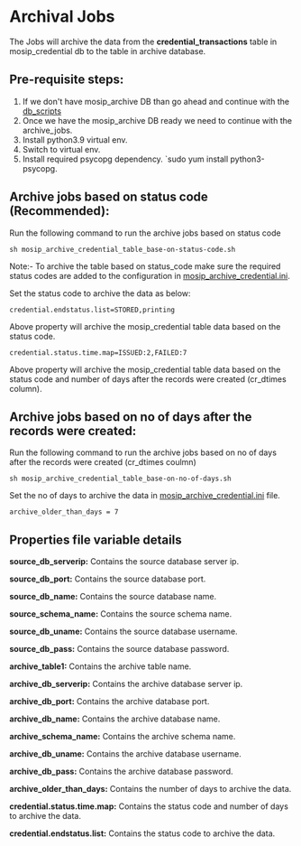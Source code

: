# Archival Jobs
The Jobs will archive the data from the **credential_transactions** table in mosip_credential db to the table in archive database.

## Pre-requisite steps:

1. If we don't have mosip_archive DB than go ahead and continue with the [db_scripts](../../../data-archive/db_scripts)
2. Once we have the mosip_archive DB ready we need to continue with the archive_jobs.
3. Install python3.9 virtual env.
4. Switch to virtual env.
5. Install required psycopg dependency. `sudo yum install python3-psycopg.


## Archive jobs based on status code (Recommended):
Run the following command to run the archive jobs based on status code
    
```
sh mosip_archive_credential_table_base-on-status-code.sh
```
Note:- To archive the table based on status_code make sure
the required status codes are added to the configuration in [mosip_archive_credential.ini](mosip_archive_credential.ini).

 Set the status code to archive the data as below:
 
 ```credential.endstatus.list=STORED,printing```

Above property will archive the mosip_credential table data based on the status code.

```credential.status.time.map=ISSUED:2,FAILED:7```

Above property will archive the mosip_credential table data based on the status code and number of days after the records were created (cr_dtimes column).

## Archive jobs based on no of days after the records were created:
Run the following command to run the archive jobs based on no of days after the records were created (cr_dtimes coulmn)

```
sh mosip_archive_credential_table_base-on-no-of-days.sh
```
Set the no of days to archive the data in [mosip_archive_credential.ini](mosip_archive_credential.ini) file.

```archive_older_than_days = 7```

## Properties file variable details
**source_db_serverip:** Contains the source database server ip. 

**source_db_port:** Contains the source database port.

**source_db_name:** Contains the source database name.

**source_schema_name:** Contains the source schema name.

**source_db_uname:** Contains the source database username.

**source_db_pass:** Contains the source database password.

**archive_table1:** Contains the archive table name.

**archive_db_serverip:** Contains the archive database server ip.

**archive_db_port:** Contains the archive database port.

**archive_db_name:** Contains the archive database name.

**archive_schema_name:** Contains the archive schema name.

**archive_db_uname:** Contains the archive database username.

**archive_db_pass:** Contains the archive database password.

**archive_older_than_days:** Contains the number of days to archive the data.

**credential.status.time.map:** Contains the status code and number of days to archive the data.

**credential.endstatus.list:** Contains the status code to archive the data.

